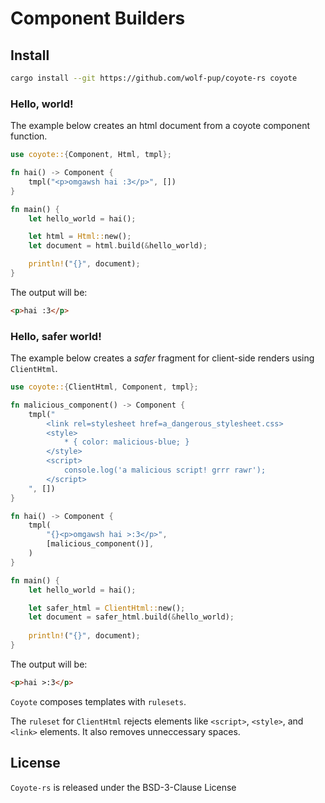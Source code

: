 # Component Builders

## Install

```sh
cargo install --git https://github.com/wolf-pup/coyote-rs coyote
```

### Hello, world!

The example below creates an html document from a coyote component function.

```rust
use coyote::{Component, Html, tmpl};

fn hai() -> Component {
    tmpl("<p>omgawsh hai :3</p>", [])
}

fn main() {
    let hello_world = hai();

    let html = Html::new();
    let document = html.build(&hello_world); 

    println!("{}", document);
}
```

The output will be:
```html
<p>hai :3</p>
```

### Hello, safer world!

The example below creates a _safer_ fragment for client-side renders using `ClientHtml`. 

```rust
use coyote::{ClientHtml, Component, tmpl};

fn malicious_component() -> Component {
    tmpl("
        <link rel=stylesheet href=a_dangerous_stylesheet.css>
        <style>
            * { color: malicious-blue; }
        </style>
        <script>
            console.log('a malicious script! grrr rawr');
        </script>
    ", [])
}

fn hai() -> Component {
    tmpl(
        "{}<p>omgawsh hai >:3</p>",
        [malicious_component()],
    )
}

fn main() {
    let hello_world = hai();

    let safer_html = ClientHtml::new();    
    let document = safer_html.build(&hello_world); 
    
    println!("{}", document);
}
```

The output will be:
```html
<p>hai >:3</p>
```

`Coyote` composes templates with `rulesets`.

The `ruleset` for `ClientHtml` rejects elements like `<script>`, `<style>`, and `<link>` elements.
It also removes unneccessary spaces.

## License

`Coyote-rs` is released under the BSD-3-Clause License